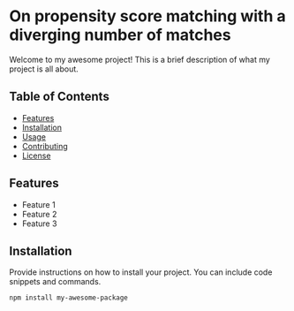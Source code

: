 # On propensity score matching with a diverging number of matches

Welcome to my awesome project! This is a brief description of what my project is all about.

## Table of Contents

- [Features](#features)
- [Installation](#installation)
- [Usage](#usage)
- [Contributing](#contributing)
- [License](#license)

## Features

- Feature 1
- Feature 2
- Feature 3

## Installation

Provide instructions on how to install your project. You can include code snippets and commands.

```bash
npm install my-awesome-package
